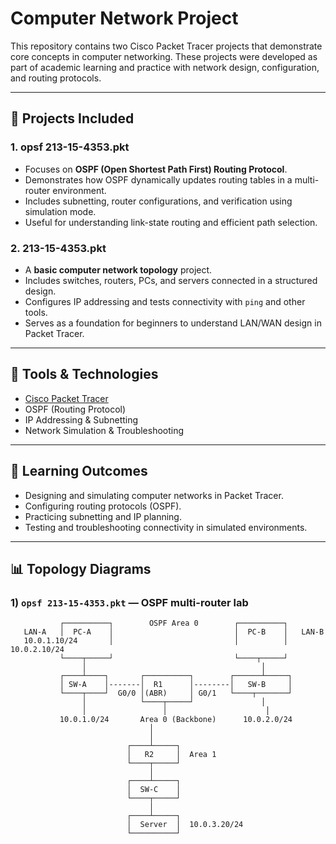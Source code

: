 # Computer Network Project

This repository contains two Cisco Packet Tracer projects that demonstrate core concepts in computer networking. These projects were developed as part of academic learning and practice with network design, configuration, and routing protocols.

---

## 📂 Projects Included

### 1. **opsf 213-15-4353.pkt**
- Focuses on **OSPF (Open Shortest Path First) Routing Protocol**.  
- Demonstrates how OSPF dynamically updates routing tables in a multi-router environment.  
- Includes subnetting, router configurations, and verification using simulation mode.  
- Useful for understanding link-state routing and efficient path selection.

### 2. **213-15-4353.pkt**
- A **basic computer network topology** project.  
- Includes switches, routers, PCs, and servers connected in a structured design.  
- Configures IP addressing and tests connectivity with `ping` and other tools.  
- Serves as a foundation for beginners to understand LAN/WAN design in Packet Tracer.

---

## 🔧 Tools & Technologies
- [Cisco Packet Tracer](https://www.netacad.com/courses/packet-tracer)  
- OSPF (Routing Protocol)  
- IP Addressing & Subnetting  
- Network Simulation & Troubleshooting  

---

## 🎯 Learning Outcomes
- Designing and simulating computer networks in Packet Tracer.  
- Configuring routing protocols (OSPF).  
- Practicing subnetting and IP planning.  
- Testing and troubleshooting connectivity in simulated environments.  

---

## 📊 Topology Diagrams

### 1) `opsf 213-15-4353.pkt` — OSPF multi-router lab

```text
           ┌──────────┐        OSPF Area 0        ┌──────────┐
   LAN-A   │  PC-A    │                           │  PC-B    │   LAN-B
   10.0.1.10/24       │                           │          │   10.0.2.10/24
           └────┬─────┘                           └────┬─────┘
                │                                       │
           ┌────┴────┐       ┌──────────┐        ┌──────┴─────┐
           │ SW-A    │-------│  R1      │--------│   SW-B     │
           └────┬────┘  G0/0 │(ABR)     │ G0/1   └────┬───────┘
                │            └────┬─────┘               │
                │                 │                      │
           10.0.1.0/24       Area 0 (Backbone)      10.0.2.0/24
                               │
                               │
                          ┌────┴─────┐
                          │   R2     │  Area 1
                          └────┬─────┘
                               │
                          ┌────┴─────┐
                          │  SW-C    │
                          └────┬─────┘
                               │
                          ┌────┴─────┐
                          │  Server  │  10.0.3.20/24
                          └──────────┘
